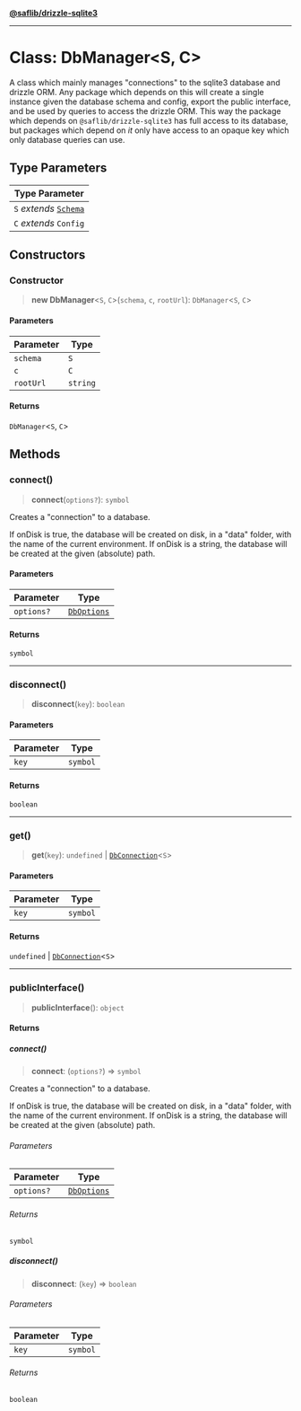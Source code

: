 [**@saflib/drizzle-sqlite3**](../index.md)

***

# Class: DbManager\<S, C\>

A class which mainly manages "connections" to the sqlite3 database and drizzle
ORM. Any package which depends on this will create a single instance given the
database schema and config, export the public interface, and be used by queries
to access the drizzle ORM. This way the package which depends on
`@saflib/drizzle-sqlite3` has full access to its database, but packages
which depend on *it* only have access to an opaque key which only database
queries can use.

## Type Parameters

| Type Parameter |
| ------ |
| `S` *extends* [`Schema`](../type-aliases/Schema.md) |
| `C` *extends* `Config` |

## Constructors

### Constructor

> **new DbManager**\<`S`, `C`\>(`schema`, `c`, `rootUrl`): `DbManager`\<`S`, `C`\>

#### Parameters

| Parameter | Type |
| ------ | ------ |
| `schema` | `S` |
| `c` | `C` |
| `rootUrl` | `string` |

#### Returns

`DbManager`\<`S`, `C`\>

## Methods

### connect()

> **connect**(`options?`): `symbol`

Creates a "connection" to a database.

If onDisk is true, the database will be created on disk, in a "data" folder, with the name of the current environment.
If onDisk is a string, the database will be created at the given (absolute) path.

#### Parameters

| Parameter | Type |
| ------ | ------ |
| `options?` | [`DbOptions`](../interfaces/DbOptions.md) |

#### Returns

`symbol`

***

### disconnect()

> **disconnect**(`key`): `boolean`

#### Parameters

| Parameter | Type |
| ------ | ------ |
| `key` | `symbol` |

#### Returns

`boolean`

***

### get()

> **get**(`key`): `undefined` \| [`DbConnection`](../type-aliases/DbConnection.md)\<`S`\>

#### Parameters

| Parameter | Type |
| ------ | ------ |
| `key` | `symbol` |

#### Returns

`undefined` \| [`DbConnection`](../type-aliases/DbConnection.md)\<`S`\>

***

### publicInterface()

> **publicInterface**(): `object`

#### Returns

##### connect()

> **connect**: (`options?`) => `symbol`

Creates a "connection" to a database.

If onDisk is true, the database will be created on disk, in a "data" folder, with the name of the current environment.
If onDisk is a string, the database will be created at the given (absolute) path.

###### Parameters

| Parameter | Type |
| ------ | ------ |
| `options?` | [`DbOptions`](../interfaces/DbOptions.md) |

###### Returns

`symbol`

##### disconnect()

> **disconnect**: (`key`) => `boolean`

###### Parameters

| Parameter | Type |
| ------ | ------ |
| `key` | `symbol` |

###### Returns

`boolean`
